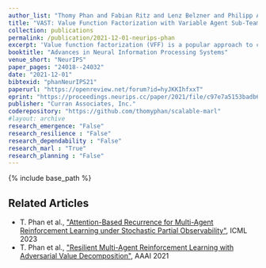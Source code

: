 ```yaml
---
author_list: "Thomy Phan and Fabian Ritz and Lenz Belzner and Philipp Altmann and Thomas Gabor and Claudia Linnhoff-Popien"
title: "VAST: Value Function Factorization with Variable Agent Sub-Teams"
collection: publications
permalink: /publication/2021-12-01-neurips-phan
excerpt: 'Value function factorization (VFF) is a popular approach to cooperative multi-agent reinforcement learning in order to learn local value functions from global rewards. However, state-of-the-art VFF is limited to a handful of agents in most domains. We hypothesize that this is due to the flat factorization scheme, where the VFF operator becomes a performance bottleneck with an increasing number of agents. Therefore, we propose VFF with variable agent sub-teams (VAST). VAST approximates a factorization for sub-teams which can be defined in an arbitrary way and vary over time, e.g., to adapt to different situations. The sub-team values are then linearly decomposed for all sub-team members. Thus, VAST can learn on a more focused and compact input representation of the original VFF operator. We evaluate VAST in three multi-agent domains and show that VAST can significantly outperform state-of-the-art VFF, when the number of agents is sufficiently large.'
booktitle: "Advances in Neural Information Processing Systems"
venue_short: "NeurIPS"
paper_pages: "24018--24032"
date: "2021-12-01"
bibtexid: "phanNeurIPS21"
paperurl: "https://openreview.net/forum?id=hyJKKIhfxxT"
eprint: "https://proceedings.neurips.cc/paper/2021/file/c97e7a5153badb6576d8939469f58336-Paper.pdf"
publisher: "Curran Associates, Inc."
coderepository: "https://github.com/thomyphan/scalable-marl"
#layout: archive
research_emergence: "False"
research_resilience : "False"
research_dependability : "False"
research_marl : "True"
research_planning : "False"
---
```


{% include base_path %}

## Related Articles
- T. Phan et al., ["Attention-Based Recurrence for Multi-Agent Reinforcement Learning under Stochastic Partial Observability"](https://thomyphan.github.io/publication/2023-07-01-icml-phan), ICML 2023
- T. Phan et al., ["Resilient Multi-Agent Reinforcement Learning with Adversarial Value Decomposition"](https://thomyphan.github.io/publication/2021-02-01-aaai-phan), AAAI 2021